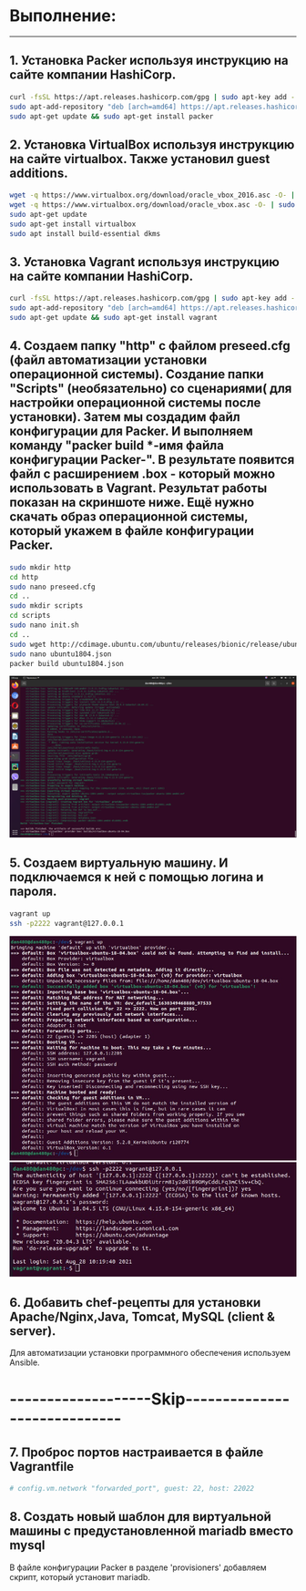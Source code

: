 # Выполнение:
************

## 1. Установка Packer используя инструкцию на сайте компании HashiCorp.  
   ```sh  
   curl -fsSL https://apt.releases.hashicorp.com/gpg | sudo apt-key add -  
   sudo apt-add-repository "deb [arch=amd64] https://apt.releases.hashicorp.com $(lsb_release -cs) main"  
   sudo apt-get update && sudo apt-get install packer  
   ```  
## 2. Установка VirtualBox используя инструкцию на сайте virtualbox. Также установил guest additions.  
   ```sh
   wget -q https://www.virtualbox.org/download/oracle_vbox_2016.asc -O- | sudo apt-key add -  
   wget -q https://www.virtualbox.org/download/oracle_vbox.asc -O- | sudo apt-key add -  
   sudo apt-get update  
   sudo apt-get install virtualbox
   sudo apt install build-essential dkms  
   ```
## 3. Установка Vagrant используя инструкцию на сайте компании HashiCorp.  
   ```sh
   curl -fsSL https://apt.releases.hashicorp.com/gpg | sudo apt-key add -  
   sudo apt-add-repository "deb [arch=amd64] https://apt.releases.hashicorp.com $(lsb_release -cs) main"  
   sudo apt-get update && sudo apt-get install vagrant  
   ```
## 4.  Создаем папку "http" с файлом preseed.cfg (файл автоматизации установки операционной системы). Создание папки "Scripts" (необязательно) со сценариями( для настройки операционной системы после установки). Затем мы создадим файл конфигурации для Packer. И выполняем команду "packer build *-имя файла конфигурации Packer-". В результате появится файл с расширением .box - который можно использовать в Vagrant. Результат работы показан на скриншоте ниже. Ещё нужно скачать образ операционной системы, который укажем в файле конфигурации Packer.
   ```sh
   sudo mkdir http
   cd http
   sudo nano preseed.cfg
   cd ..
   sudo mkdir scripts
   cd scripts
   sudo nano init.sh
   cd ..
   sudo wget http://cdimage.ubuntu.com/ubuntu/releases/bionic/release/ubuntu-18.04.5-server-amd64.iso
   sudo nano ubuntu1804.json
   packer build ubuntu1804.json
   ```
   <img src="https://github.com/dan480/DevOps_courses/blob/main/1.Containers-VMs/1.1.Vagrant%2BPacker/packer_box_done.png" alt="drawing" width="800"/>  
       
## 5. Создаем виртуальную машину. И подключаемся к ней с помощью логина и пароля.
   ```sh
   vagrant up
   ssh -p2222 vagrant@127.0.0.1
   ```
   <img src="https://github.com/dan480/DevOps_courses/blob/main/1.Containers-VMs/1.1.Vagrant%2BPacker/vagrant_up.jpg" alt="drawing"/>
   <img src="https://github.com/dan480/DevOps_courses/blob/main/1.Containers-VMs/1.1.Vagrant%2BPacker/ssh.jpg" alt="drawing"/>

## 6. Добавить chef-рецепты для установки Apache/Nginx,Java, Tomcat, MySQL (client & server).
   Для автоматизации установки программного обеспечения используем Ansible.
   
   # -------------------Skip-----------------------------

## 7. Проброс портов настраивается в файле Vagrantfile
   ```sh
   # config.vm.network "forwarded_port", guest: 22, host: 22022
   ```
## 8. Создать новый шаблон для виртуальной машины с предустановленной mariadb вместо mysql
   В файле конфигурации Packer в разделе 'provisioners' добавляем скрипт, который установит mariadb.


   
